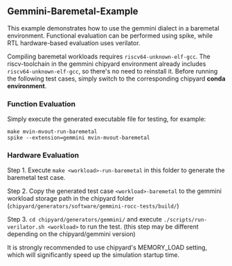 ## Gemmini-Baremetal-Example

This example demonstrates how to use the gemmini dialect in a baremetal environment. Functional evaluation can be performed using spike, while RTL hardware-based evaluation uses verilator.

Compiling baremetal workloads requires ``riscv64-unknown-elf-gcc``. The riscv-toolchain in the gemmini chipyard environment already includes ``riscv64-unknown-elf-gcc``, so there's no need to reinstall it. Before running the following test cases, simply switch to the corresponding chipyard **conda environment**.

### Function Evaluation
Simply execute the generated executable file for testing, for example:
```
make mvin-mvout-run-baremetal
spike --extension=gemmini mvin-mvout-baremetal
```

### Hardware Evaluation
Step 1. Execute `make <workload>-run-baremetal` in this folder to generate the baremetal test case.

Step 2. Copy the generated test case `<workload>-baremetal` to the gemmini workload storage path in the chipyard folder (`chipyard/generators/software/gemmini-rocc-tests/build/`)

Step 3. `cd chipyard/generators/gemmini/` and execute `./scripts/run-verilator.sh <workload>` to run the test. (this step may be different depending on the chipyard/gemmini version)

It is strongly recommended to use chipyard's MEMORY_LOAD setting, which will significantly speed up the simulation startup time.
